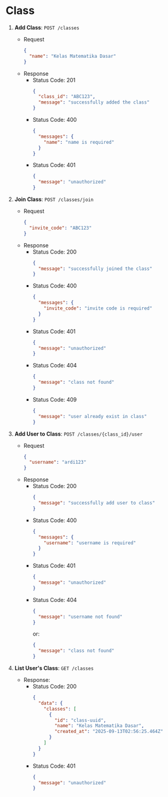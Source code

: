 # Class

1. **Add Class**: ```POST /classes```
    - Request
      ```json
      {
        "name": "Kelas Matematika Dasar"
      }
      ```
    - Response
      - Status Code: 201
        ```json
        {
          "class_id": "ABC123",
          "message": "successfully added the class"
        }
        ```
      - Status Code: 400
        ```json
        {
          "messages": {
            "name": "name is required"
          }
        }
        ```
      - Status Code: 401
        ```json
        {
          "message": "unauthorized"
        }
        ```

2. **Join Class**: ```POST /classes/join```
    - Request
      ```json
      {
        "invite_code": "ABC123"
      }
      ```
    - Response
      - Status Code: 200
        ```json
        {
          "message": "successfully joined the class"
        }
        ```
      - Status Code: 400
        ```json
        {
          "messages": {
            "invite_code": "invite code is required"
          }
        }
        ```
      - Status Code: 401
        ```json
        {
          "message": "unauthorized"
        }
        ```
      - Status Code: 404
        ```json
        {
          "message": "class not found"
        }
        ```
      - Status Code: 409
        ```json
        {
          "message": "user already exist in class"
        }
        ```

3. **Add User to Class**: ```POST /classes/{class_id}/user```
    - Request
      ```json
      {
        "username": "ardi123"
      }
      ```
    - Response
      - Status Code: 200
        ```json
        {
          "message": "successfully add user to class"
        }
        ```
      - Status Code: 400
        ```json
        {
          "messages": {
            "username": "username is required"
          }
        }
        ```
      - Status Code: 401
        ```json
        {
          "message": "unauthorized"
        }
        ```
      - Status Code: 404
        ```json
        {
          "message": "username not found"
        }
        ```
        or:
        ```json
        {
          "message": "class not found"
        }
        ```

4. **List User's Class**: ```GET /classes```
    - Response:
      - Status Code: 200
        ```json
        {
          "data": {
            "classes": [
              {
                "id": "class-uuid",
                "name": "Kelas Matematika Dasar",
                "created_at": "2025-09-13T02:56:25.464Z"
              }
            ]
          }
        }
        ```
      - Status Code: 401
        ```json
        {
          "message": "unauthorized"
        }
        ```
  
